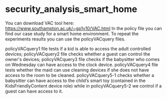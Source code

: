 # security_analysis_smart_home

You can download VAC tool here: https://www.southampton.ac.uk/~gp1y10/VAC.html
In the policy file you can find our case study for a smart home environment. 
To repeat the experiments results you can use the policyVACquery files.

policyVACquery1 file tests if a kid is able to access the adult controlled devices; 
policyVACquery2 file checks whether a guest can control the owner's devices;
policyVACquery3 file checks if the babysitter who comes on Wednesday can have access to the clock device.
policyVACquery4 file tests whether the maid can use cleaning devices if she does not have access to the room to be cleaned.
policyVACquery5-1 checks whether a babysitter can have access to the child’s smart toy (contained in the KidsFriendlyContent device role) while in policyVACquery5-2 we control if a guest can have access to it.
